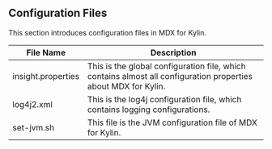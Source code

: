 ## Configuration Files

This section introduces configuration files in MDX for Kylin.

| File Name          | Description                                                                                                    |
|--------------------|----------------------------------------------------------------------------------------------------------------|
| insight.properties | This is the global configuration file, which contains almost all configuration properties about MDX for Kylin. |
| log4j2.xml         | This is the log4j configuration file, which contains logging configurations.                                   |
| set-jvm.sh         | This file is the JVM configuration file of MDX for Kylin.                                                      |
